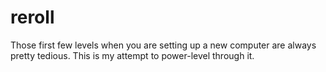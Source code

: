 # reroll
Those first few levels when you are setting up a new computer are always pretty tedious. This is my attempt to power-level through it.
